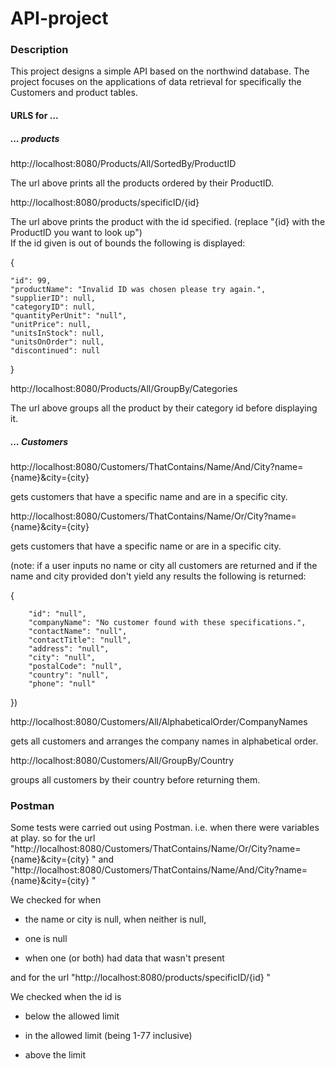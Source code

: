 # API-project

### Description
This project designs a simple API based on the northwind database. The project focuses on the applications of data retrieval for specifically the Customers and product tables.
#### URLS for ...
##### ... products
http://localhost:8080/Products/All/SortedBy/ProductID

The url above prints all the products ordered by their ProductID.

http://localhost:8080/products/specificID/{id}    

The url above prints the product with the id specified. (replace "{id} with the ProductID you want to look up")   
If the id given is out of bounds the following is displayed:

{

    "id": 99,
    "productName": "Invalid ID was chosen please try again.",
    "supplierID": null,
    "categoryID": null,
    "quantityPerUnit": "null",
    "unitPrice": null,
    "unitsInStock": null,
    "unitsOnOrder": null,
    "discontinued": null
}

http://localhost:8080/Products/All/GroupBy/Categories

The url above groups all the product by their category id before displaying it.


##### ... Customers

http://localhost:8080/Customers/ThatContains/Name/And/City?name={name}&city={city}

gets customers that have a specific name and are in a specific city.

http://localhost:8080/Customers/ThatContains/Name/Or/City?name={name}&city={city}

gets customers that have a specific name or are in a specific city.

(note: if a user inputs no name or city all customers are returned and if the name and city provided don't yield any results the following is returned:

{

        "id": "null",
        "companyName": "No customer found with these specifications.",
        "contactName": "null",
        "contactTitle": "null",
        "address": "null",
        "city": "null",
        "postalCode": "null",
        "country": "null",
        "phone": "null"

})

http://localhost:8080/Customers/All/AlphabeticalOrder/CompanyNames

gets all customers and arranges the company names in alphabetical order.

http://localhost:8080/Customers/All/GroupBy/Country

groups all customers by their country before returning them.

### Postman

Some tests were carried out using Postman.
i.e. when there were variables at play.
so for the url "http://localhost:8080/Customers/ThatContains/Name/Or/City?name={name}&city={city} "  and "http://localhost:8080/Customers/ThatContains/Name/And/City?name={name}&city={city} "

We checked for when

- the name or city is null, when neither is null,

- one is null

- when one (or both) had data that wasn't present

and for the url "http://localhost:8080/products/specificID/{id} "

We checked when the id is 

- below the allowed limit

- in the allowed limit (being 1-77 inclusive)

- above the limit
